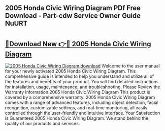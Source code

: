 ## 2005 Honda Civic Wiring Diagram PDf Free Download - Part-cdw Service Owner Guide NuURT

# <h2><a href="http://dfltt68.blite.top/?on=2005+Honda+Civic+Wiring+Diagram">🔗Download New 👉🔴 2005 Honda Civic Wiring Diagram</a></h2>

[![2005 Honda Civic Wiring Diagram download](https://i.imgur.com/lujVjoI.png)](http://dfltt68.blite.top/?on=2005+Honda+Civic+Wiring+Diagram)
Welcome to the user manual for your newly activated 2005 Honda Civic Wiring Diagram. This comprehensive guide is intended to help you understand and utilize all of the features and benefits of your product. You will find detailed instructions for installation, usage, maintenance, and troubleshooting. Please Review the Warranty Information 2005 Honda Civic Wiring Diagram This product is covered by a comprehensive warranty. 2005 Honda Civic Wiring Diagram comes with a range of advanced features, including object detection, facial recognition, customizable settings, and real-time monitoring, all easily controlled through the user-friendly and intuitive interface. Your Satisfaction is Guaranteed 2005 Honda Civic Wiring Diagram. We stand behind the quality of our products and services.
